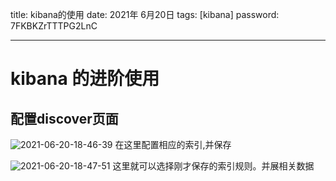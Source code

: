 title:  kibana的使用
date:  2021年 6月20日
tags: [kibana]
password: 7FKBKZrTTTPG2LnC

---

 <!--more-->

 # kibana 的进阶使用

## 配置discover页面

![2021-06-20-18-46-39](http://rgr3ifyzo.sabkt.gdipper.com2021-06-20-18-46-39.png)
在这里配置相应的索引,并保存

![2021-06-20-18-47-51](http://rgr3ifyzo.sabkt.gdipper.com2021-06-20-18-47-51.png)
这里就可以选择刚才保存的索引规则。并展相关数据
